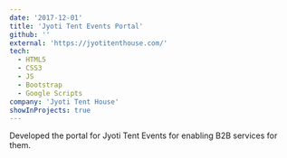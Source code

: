 ```yaml
---
date: '2017-12-01'
title: 'Jyoti Tent Events Portal'
github: ''
external: 'https://jyotitenthouse.com/'
tech:
  - HTML5 
  - CSS3
  - JS
  - Bootstrap
  - Google Scripts 
company: 'Jyoti Tent House'
showInProjects: true
---
```


Developed the portal for Jyoti Tent Events for enabling B2B services for them.
